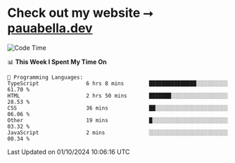 # Check out my website ⭢ [pauabella.dev](https://pauabella.dev)

<!--START_SECTION:waka-->
![Code Time](http://img.shields.io/badge/Code%20Time-3%2C759%20hrs%2014%20mins-blue)

📊 **This Week I Spent My Time On** 

```text
💬 Programming Languages: 
TypeScript               6 hrs 8 mins        ███████████████░░░░░░░░░░   61.70 % 
HTML                     2 hrs 50 mins       ███████░░░░░░░░░░░░░░░░░░   28.53 % 
CSS                      36 mins             ██░░░░░░░░░░░░░░░░░░░░░░░   06.06 % 
Other                    19 mins             █░░░░░░░░░░░░░░░░░░░░░░░░   03.32 % 
JavaScript               2 mins              ░░░░░░░░░░░░░░░░░░░░░░░░░   00.34 % 
```


 Last Updated on 01/10/2024 10:06:16 UTC
<!--END_SECTION:waka-->
